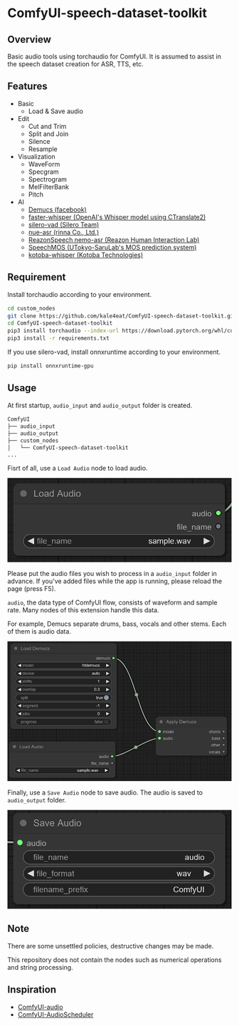 # ComfyUI-speech-dataset-toolkit

## Overview

Basic audio tools using torchaudio for ComfyUI. It is assumed to assist in the speech dataset creation for ASR, TTS, etc.

## Features

- Basic
    - Load & Save audio
- Edit
    - Cut and Trim
    - Split and Join
    - Silence
    - Resample
- Visualization
    - WaveForm
    - Specgram
    - Spectrogram
    - MelFilterBank
    - Pitch
- AI
    - [Demucs (facebook)](https://github.com/facebookresearch/demucs)
    - [faster-whisper (OpenAI's Whisper model using CTranslate2)](https://github.com/SYSTRAN/faster-whisper)
    - [silero-vad (Silero Team)](https://github.com/snakers4/silero-vad)
    - [nue-asr (rinna Co., Ltd.)](https://github.com/rinnakk/nue-asr)
    - [ReazonSpeech nemo-asr (Reazon Human Interaction Lab)](https://github.com/reazon-research/ReazonSpeech/tree/master/pkg/nemo-asr)
    - [SpeechMOS (UTokyo-SaruLab's MOS prediction system)](https://github.com/tarepan/SpeechMOS)
    - [kotoba-whisper (Kotoba Technologies)](https://huggingface.co/kotoba-tech/kotoba-whisper-v1.0)

## Requirement

Install torchaudio according to your environment.

```bash
cd custom_nodes
git clone https://github.com/kale4eat/ComfyUI-speech-dataset-toolkit.git
cd ComfyUI-speech-dataset-toolkit
pip3 install torchaudio --index-url https://download.pytorch.org/whl/cu121
pip3 install -r requirements.txt
```

If you use silero-vad, install onnxruntime according to your environment.
```bash
pip install onnxruntime-gpu
```

## Usage

At first startup, `audio_input` and `audio_output` folder is created. 

```
ComfyUI
├── audio_input
├── audio_output
├── custom_nodes
│   └── ComfyUI-speech-dataset-toolkit
...
```

Fisrt of all, use a `Load Audio` node to load audio.

![Load Audio node](images/load_audio_node.png)

Please put the audio files you wish to process in a `audio_input` folder in advance.
If you've added files while the app is running, please reload the page (press F5).

`audio`, the data type of ComfyUI flow, consists of waveform and sample rate.
Many nodes of this extension handle this data.

For example, Demucs separate drums, bass, vocals and other stems. Each of them is audio data.

![Apply demucs node](images/apply_demucs_node.png)

Finally, use a `Save Audio` node to save audio. The audio is saved to `audio_output` folder.

![Save Audio node](images/save_audio_node.png)

## Note

There are some unsettled policies, destructive changes may be made.

This repository does not contain the nodes such as numerical operations and string processing.

## Inspiration

- [ComfyUI-audio](https://github.com/eigenpunk/ComfyUI-audio)
- [ComfyUI-AudioScheduler](https://github.com/a1lazydog/ComfyUI-AudioScheduler)
